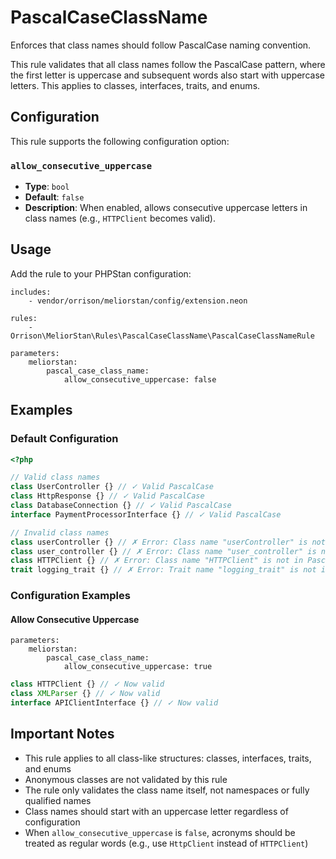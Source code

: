 # PascalCaseClassName

Enforces that class names should follow PascalCase naming convention.

This rule validates that all class names follow the PascalCase pattern, where the first letter is uppercase and subsequent words also start with uppercase letters. This applies to classes, interfaces, traits, and enums.

## Configuration

This rule supports the following configuration option:

### `allow_consecutive_uppercase`
- **Type**: `bool`
- **Default**: `false`
- **Description**: When enabled, allows consecutive uppercase letters in class names (e.g., `HTTPClient` becomes valid).

## Usage

Add the rule to your PHPStan configuration:

```neon
includes:
    - vendor/orrison/meliorstan/config/extension.neon

rules:
    - Orrison\MeliorStan\Rules\PascalCaseClassName\PascalCaseClassNameRule

parameters:
    meliorstan:
        pascal_case_class_name:
            allow_consecutive_uppercase: false
```

## Examples

### Default Configuration

```php
<?php

// Valid class names
class UserController {} // ✓ Valid PascalCase
class HttpResponse {} // ✓ Valid PascalCase
class DatabaseConnection {} // ✓ Valid PascalCase
interface PaymentProcessorInterface {} // ✓ Valid PascalCase

// Invalid class names
class userController {} // ✗ Error: Class name "userController" is not in PascalCase.
class user_controller {} // ✗ Error: Class name "user_controller" is not in PascalCase.
class HTTPClient {} // ✗ Error: Class name "HTTPClient" is not in PascalCase (consecutive uppercase not allowed by default).
trait logging_trait {} // ✗ Error: Trait name "logging_trait" is not in PascalCase.
```

### Configuration Examples

#### Allow Consecutive Uppercase

```neon
parameters:
    meliorstan:
        pascal_case_class_name:
            allow_consecutive_uppercase: true
```

```php
class HTTPClient {} // ✓ Now valid
class XMLParser {} // ✓ Now valid
interface APIClientInterface {} // ✓ Now valid
```

## Important Notes

- This rule applies to all class-like structures: classes, interfaces, traits, and enums
- Anonymous classes are not validated by this rule
- The rule only validates the class name itself, not namespaces or fully qualified names
- Class names should start with an uppercase letter regardless of configuration
- When `allow_consecutive_uppercase` is `false`, acronyms should be treated as regular words (e.g., use `HttpClient` instead of `HTTPClient`)
